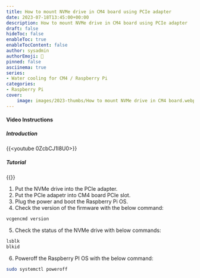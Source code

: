 ```yaml
---
title: How to mount NVMe drive in CM4 board using PCIe adapter
date: 2023-07-18T13:45:00+00:00
description: How to mount NVMe drive in CM4 board using PCIe adapter
draft: false
hideToc: false
enableToc: true
enableTocContent: false
author: sysadmin
authorEmoji: 🐧
pinned: false
asciinema: true
series:
- Water cooling for CM4 / Raspberry Pi
categories:
- Raspberry Pi
cover:
    image: images/2023-thumbs/How to mount NVMe drive in CM4 board.webp
---
```



#### Video Instructions

##### Introduction

{{<youtube 0ZcbCJ1I8U0>}}

##### Tutorial

{{<youtube eiIjcACOCv4>}}

1. Put the NVMe drive into the PCIe adapter.
2. Put the PCIe adapetr into CM4 board PCIe slot.
3. Plug the power and boot the Raspberry Pi OS.
4. Check the version of the firmware with the below command:

```bash
vcgencmd version
```

5. Check the status of the NVMe drive with below commands:

```bash
lsblk
blkid
```

6. Poweroff the Raspberry PI OS with the below command:

```bash
sudo systemctl poweroff
```